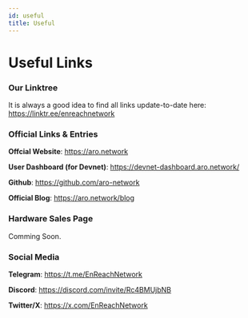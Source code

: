 ```yaml
---
id: useful
title: Useful
---
```


# Useful Links
### Our Linktree 
It is always a good idea to find all links update-to-date here: https://linktr.ee/enreachnetwork

### Official Links & Entries
**Offcial Website**: https://aro.network

**User Dashboard (for Devnet)**: https://devnet-dashboard.aro.network/

**Github**: https://github.com/aro-network

**Official Blog**: https://aro.network/blog

### Hardware Sales Page
Comming Soon.

### Social Media
**Telegram**: https://t.me/EnReachNetwork

**Discord**: https://discord.com/invite/Rc4BMUjbNB

**Twitter/X**: https://x.com/EnReachNetwork





